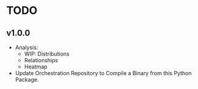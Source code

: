 # TODO

## v1.0.0

- Analysis:
  - WIP: Distributions
  - Relationships
  - Heatmap
- Update Orchestration Repository to Compile a Binary from this Python Package.